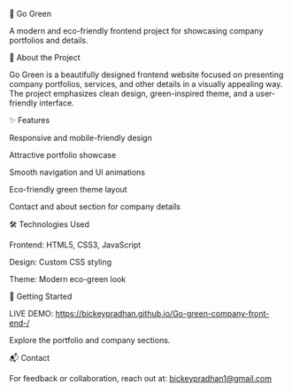 🌱 Go Green

A modern and eco-friendly frontend project for showcasing company portfolios and details.

📖 About the Project

Go Green is a beautifully designed frontend website focused on presenting company portfolios, services, and other details in a visually appealing way.
The project emphasizes clean design, green-inspired theme, and a user-friendly interface.

✨ Features

Responsive and mobile-friendly design

Attractive portfolio showcase

Smooth navigation and UI animations

Eco-friendly green theme layout

Contact and about section for company details

🛠️ Technologies Used

Frontend: HTML5, CSS3, JavaScript

Design: Custom CSS styling

Theme: Modern eco-green look

🚀 Getting Started

LIVE DEMO: https://bickeypradhan.github.io/Go-green-company-front-end-/

Explore the portfolio and company sections.

📬 Contact

For feedback or collaboration, reach out at: bickeypradhan1@gmail.com
